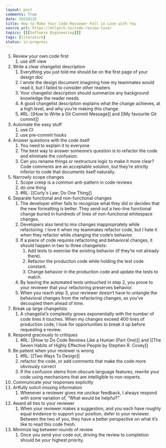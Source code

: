 ```yaml
---
layout: post
comments: True
date: 20210125
title: How to Make Your Code Reviewer Fall in Love with You
source_url: https://mtlynch.io/code-review-love/
topics: [[[Software Engineering]]]
tags: [literature]
status: in-progress
---
```


1. Review your own code first
    1. use diff view
2. Write a clear changelist description
    1. Everything you just told me should be on the first page of your design doc
    2. I wrote the design document imagining how my teammates would read it, but I failed to consider other readers
    3. Your changelist description should summarize any background knowledge the reader needs
    4. A good changelist description explains what the change achieves, at a high level, and why you’re making this change.
    5. #RL: [[How to Write a Git Commit Message]] and [[My favourite Git commit]]
3. Automate the easy stuff
    1. use CI
    2. use pre-commit hooks
4. Answer questions with the code itself
    1. You need to explain it to everyone
    2. The best way to answer someone’s question is to refactor the code and eliminate the confusion.
    3. Can you rename things or restructure logic to make it more clear? Code comments are an acceptable solution, but they’re strictly inferior to code that documents itself naturally.
5. Narrowly scope changes
    1. Scope creep is a common anti-pattern in code reviews
    2. do one thing
    3. #RL: [[Curly's Law: Do One Thing]]
6. Separate functional and non-functional changes
    1. The developer either fails to recognize what they did or decides that the new formatting is better. They send out a two-line functional change buried in hundreds of lines of non-functional whitespace changes.
    2. Developers also tend to mix changes inappropriately while refactoring. I love it when my teammates refactor code, but I hate it when they refactor while changing the code’s behavior.
    3. If a piece of code requires refactoring and behavioral changes, it should happen in two to three changelists:
        1. Add tests to exercise the existing behavior (if they’re not already there).
        2. Refactor the production code while holding the test code constant.
        3. Change behavior in the production code and update the tests to match.
    4. By leaving the automated tests untouched in step 2, you prove to your reviewer that your refactoring preserves behavior.
    5. When you reach step 3, your reviewer doesn’t have to untangle the behavioral changes from the refactoring changes, as you’ve decoupled them ahead of time.
7. Break up large changelists
    1. A changelist’s complexity grows exponentially with the number of code lines it touches. When my changes exceed 400 lines of production code, I look for opportunities to break it up before requesting a review.
8. Respond graciously to critiques
    1. #RL: [[How to Do Code Reviews Like a Human (Part One)]] and [[The Seven Habits of Highly Effective People by Stephen R. Covey]]
9. Be patient when your reviewer is wrong
    1. #RL: [[Two Ways To Design]]
    2. refactor the code, or add comments that make the code more obviously correct
    3. If the confusion stems from obscure language features, rewrite your code using mechanisms that are intelligible to non-experts.
10. Communicate your responses explicitly
11. Artfully solicit missing information
    1. Whenever a reviewer gives me unclear feedback, I always respond with some variation of, “What would be helpful?”
12. Award all ties to your reviewer
    1. When your reviewer makes a suggestion, and you each have roughly equal evidence to support your position, defer to your reviewer. Between the two of you, they have a better perspective on what it’s like to read this code fresh.
13. Minimize lag between rounds of review
    1. Once you send your code out, driving the review to completion should be your highest priority.
